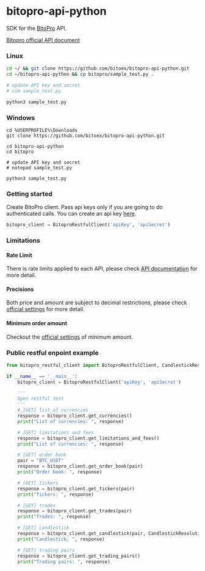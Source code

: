 # bitopro-api-python

SDK for the [BitoPro](https://www.bitopro.com/) API.

[Bitopro official API document](https://github.com/bitoex/bitopro-offical-api-docs)

### Linux

```bash
cd ~/ && git clone https://github.com/bitoex/bitopro-api-python.git
cd ~/bitopro-api-python && cp bitopro/sample_test.py .

# update API key and secret
# vim sample_test.py

python3 sample_test.py
```

### Windows

```batch
cd %USERPROFILE%\Downloads
git clone https://github.com/bitoex/bitopro-api-python.git

cd bitopro-api-python
cd bitopro

# update API key and secret
# notepad sample_test.py

python3 sample_test.py
```
  
### Getting started

Create BitoPro client. Pass api keys only if
you are going to do authenticated calls. You can create an api key
[here](https://www.bitopro.com/api).

```python
bitopro_client = BitoproRestfulClient('apiKey', 'apiSecret')
```

### Limitations

#### Rate Limit

There is rate limits applied to each API, please check [API documentation](https://developer.bitopro.com/docs) for more detail.

#### Precisions

Both price and amount are subject to decimal restrictions, please check [official settings](https://www.bitopro.com/fees) for more detail.

#### Minimum order amount

Checkout the [official settings](https://www.bitopro.com/fees) of minimum amount.

### Public restful enpoint example

```python
from bitopro_restful_client import BitoproRestfulClient, CandlestickResolutin

if __name__ == '__main__':
    bitopro_client = BitoproRestfulClient('apiKey', 'apiSecret')

    '''
    Open restful test
    '''
    # [GET] list of currencies
    response = bitopro_client.get_currencies()
    print("List of currencies: ", response)

    # [GET] limitations and fees
    response = bitopro_client.get_limitations_and_fees()
    print("List of currencies: ", response)

    # [GET] order book
    pair = "BTC_USDT"
    response = bitopro_client.get_order_book(pair)
    print("Order book: ", response)

    # [GET] tickers
    response = bitopro_client.get_tickers(pair)
    print("Tickers: ", response)

    # [GET] trades
    response = bitopro_client.get_trades(pair)
    print("Trades: ", response)

    # [GET] candlestick
    response = bitopro_client.get_candlestick(pair, CandlestickResolutin._1d, 1650707415, 1678355415)
    print("Candlestick: ", response)

    # [GET] trading pairs
    response = bitopro_client.get_trading_pairs()
    print("Trading pairs: ", response)
```


